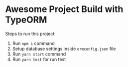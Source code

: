 # Awesome Project Build with TypeORM

Steps to run this project:

1. Run `npm i` command
2. Setup database settings inside `ormconfig.json` file
3. Run `yarn start` command
4. Run `yarn test` for run test